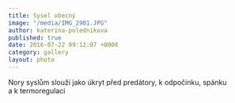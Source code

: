 ```yaml
---
title: Sysel obecný
image: "/media/IMG_2901.JPG"
author: katerina-polednikova
published: true
date: 2016-07-22 09:12:07 +0000
category: gallery
layout: photo
---
```

Nory syslům slouží jako úkryt před predátory, k odpočinku, spánku
a k termoregulaci
